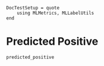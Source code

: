 ```@meta
DocTestSetup = quote
    using MLMetrics, MLLabelUtils
end
```

# Predicted Positive

```@docs
predicted_positive
```
